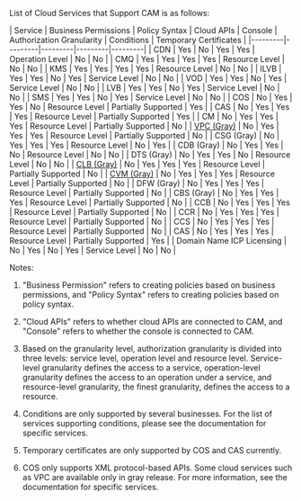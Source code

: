 List of Cloud Services that Support CAM is as follows:

| Service | Business Permissions | Policy Syntax | Cloud APIs | Console | Authorization Granularity | Conditions | Temporary Certificates |
|---------|---------|---------|---------|---------|
| CDN | Yes | No | Yes | Yes | Operation Level | No | No |
| CMQ | Yes | Yes | Yes | Yes | Resource Level | No | No |
| KMS | Yes | Yes | Yes | Yes | Resource Level | No | No |
| ILVB | Yes | Yes | No | Yes | Service Level | No | No |
| VOD | Yes | Yes | No | Yes | Service Level | No | No |
| LVB | Yes | Yes | No | Yes | Service Level | No | No |
| SMS | Yes | Yes | No | Yes | Service Level | No | No |
| COS | No | Yes | Yes | No | Resource Level | Partially Supported | Yes |
| CAS | No | Yes | Yes | Yes | Resource Level | Partially Supported | Yes |
| CM | No | Yes | Yes | Yes | Resource Level | Partially Supported | No |
| [VPC (Gray)](https://cloud.tencent.com/document/product/215/9510) | No | Yes | Yes | Yes | Resource Level | Partially Supported | No |
| CSG (Gray) | No | Yes | Yes | Yes | Resource Level | No | Yes |
| CDB (Gray) | No | Yes | Yes | No | Resource Level | No | No |
| DTS (Gray) | No | Yes | Yes | No | Resource Level | No | No |
| [CLB (Gray)](https://cloud.tencent.com/document/product/214/9779) | No | Yes | Yes | Yes | Resource Level | Partially Supported | No |
| [CVM (Gray)](https://cloud.tencent.com/document/product/213/10314) | No | Yes | Yes | Yes | Resource Level | Partially Supported | No |
| DFW (Gray) | No | Yes | Yes | Yes | Resource Level | Partially Supported | No |
| CBS (Gray) | No | Yes | Yes | Yes | Resource Level | Partially Supported | No |
| CCB | No | Yes | Yes | Yes | Resource Level | Partially Supported | No |
| CCR | No | Yes | Yes | Yes | Resource Level | Partially Supported | No |
| CCS | No | Yes | Yes | Yes | Resource Level | Partially Supported | No |
| CAS | No | Yes | Yes | Yes | Resource Level | Partially Supported | Yes |
| Domain Name ICP Licensing | No | Yes | No | Yes | Service Level | No | No |

Notes:
1) "Business Permission" refers to creating policies based on business permissions, and "Policy Syntax" refers to creating policies based on policy syntax.

2) "Cloud APIs" refers to whether cloud APIs are connected to CAM, and "Console" refers to whether the console is connected to CAM. 

3) Based on the granularity level, authorization granularity is divided into three levels: service level, operation level and resource level. Service-level granularity defines the access to a service, operation-level granularity defines the access to an operation under a service, and resource-level granularity, the finest granularity, defines the access to a resource.

4) Conditions are only supported by several businesses. For the list of services supporting conditions, please see the documentation for specific services.

5) Temporary certificates are only supported by COS and CAS currently.

6) COS only supports XML protocol-based APIs. Some cloud services such as VPC are available only in gray release. For more information, see the documentation for specific services.


